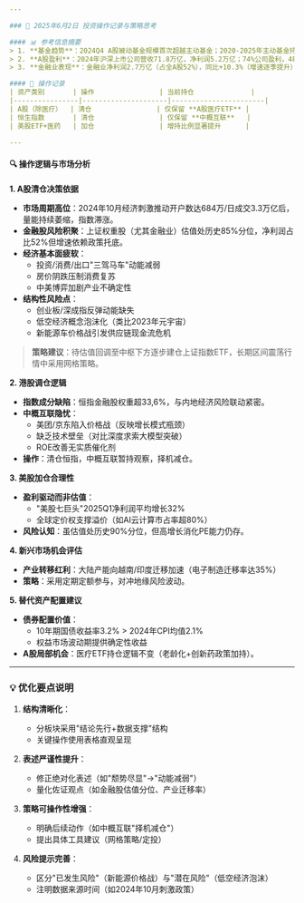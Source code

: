 ```yaml
---

### 📅 2025年6月2日 投资操作记录与策略思考

#### 📊 参考信息摘要
> 1. **基金趋势**：2024Q4 A股被动基金规模首次超越主动基金；2020-2025年主动基金持续跑输被动基金
> 2. **A股盈利**：2024年沪深上市公司营收71.8万亿，净利润5.2万亿；74%公司盈利，48%盈利正增长
> 3. **金融业表现**：金融业净利润2.7万亿（占全A股52%），同比+10.3%（增速逐季提升）

#### 💼 操作记录
| 资产类别       | 操作                | 当前持仓              |
|----------------|---------------------|-----------------------|
| A股（除医疗）  | 清仓                | 仅保留 **A股医疗ETF** |
| 恒生指数       | 清仓                | 仅保留 **中概互联**   |
| 美股ETF+医药   | 加仓                | 增持比例显著提升      |

---
```


#### 🔍 操作逻辑与市场分析
**1. A股清仓决策依据**
- **市场周期高位**：2024年10月经济刺激推动开户数达684万/日成交3.3万亿后，量能持续萎缩，指数滞涨。
- **金融股风险积聚**：上证权重股（尤其金融业）估值处历史85%分位，净利润占比52%但增速依赖政策托底。
- **经济基本面疲软**：
    - 投资/消费/出口"三驾马车"动能减弱
    - 房价阴跌压制消费复苏
    - 中美博弈加剧产业不确定性
- **结构性风险点**：
    - 创业板/深成指反弹动能缺失
    - 低空经济概念泡沫化（类比2023年元宇宙）
    - 新能源车价格战引发供应链现金流危机

> **策略建议**：待估值回调至中枢下方逐步建仓上证指数ETF，长期区间震荡行情中采用网格策略。

**2. 港股调仓逻辑**
- **指数成分缺陷**：恒指金融股权重超33,6%，与内地经济风险联动紧密。
- **中概互联隐忧**：
    - 美团/京东陷入价格战（反映增长模式瓶颈）
    - 缺乏技术壁垒（对比深度求索大模型突破）
    - ROE改善无实质催化剂
- **操作**：清仓恒指，中概互联暂持观察，择机减仓。

**3. 美股加仓合理性**
- **盈利驱动而非估值**：
    - "美股七巨头"2025Q1净利润平均增长32%
    - 全球定价权支撑溢价（如AI云计算市占率超80%）
- **风险认知**：虽估值处历史90%分位，但高增长消化PE能力仍存。

**4. 新兴市场机会评估**
- **产业转移红利**：大陆产能向越南/印度迁移加速（电子制造迁移率达35%）
- **策略**：采用定期定额参与，对冲地缘风险波动。

**5. 替代资产配置建议**
- **债券配置价值**：
    - 10年期国债收益率3.2% > 2024年CPI均值2.1%
    - 权益市场波动期提供确定性收益
- **A股局部机会**：医疗ETF持仓逻辑不变（老龄化+创新药政策加持）。

---

### 💡 优化要点说明
1. **结构清晰化**：
    - 分板块采用"结论先行+数据支撑"结构
    - 关键操作使用表格直观呈现

2. **表述严谨性提升**：
    - 修正绝对化表述（如"颓势尽显"→"动能减弱"）
    - 量化佐证观点（如金融股估值分位、产业迁移率）

3. **策略可操作性增强**：
    - 明确后续动作（如中概互联"择机减仓"）
    - 提出具体工具建议（网格策略/定投）

4. **风险提示完善**：
    - 区分"已发生风险"（新能源价格战）与"潜在风险"（低空经济泡沫）
    - 注明数据来源时间（如2024年10月刺激政策）
